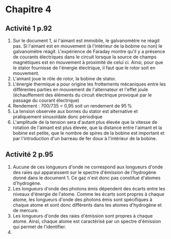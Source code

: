 
# Chapitre 4

## Activité 1 p.92

1. Sur le document 1, si l'aimant est immobile, le galvanomètre ne réagit pas. Si l'aimant est en mouvement (à l'intérieur de la bobine ou non) le galvanomètre réagit. L'expérience de Faraday montre qu'il y a présence de courants électriques dans le circuit lorsque la source de champs magnétiques est en mouvement à proximité de celui ci. Ainsi, pour que le stator fournisse de l'énergie électrique, il faut que le rotor soit en mouvement.
2. L'aimant joue le rôle de rotor, la bobine de stator. 
3. L'énergie thermique a pour origine les frottements mécaniques entre les différentes parties en mouvement de l'alternateur et l'effet joule (échauffement des éléments du circuit électrique provoqué par le passage du courant électrique)
4. Rendement : 700/735 = 0,95 soit un rendement de 95 %
5. La tension observée aux bornes du stator est alternative et pratiquement sinusoïdale donc périodique
6. L'amplitude de la tension sera d'autant plus élevée que la vitesse de rotation de l'aimant est plus élevée, que la distance entre l'aimant et la bobine est petite, que le nombre de spires de la bobine est important et par l'introduction d'un barreau de fer doux à l'intérieur de la bobine. 

## Activité 2 p.95

1. Aucune de ces longueurs d'onde ne correspond aux longueurs d'onde des raies qui apparaissent sur le spectre d'émission de l'hydrogène donné dans le document 1. Ce gaz n'est donc pas constitué d'atomes d'hydrogène. 
2. Les longueurs d'onde des photons émis dépendent des écarts entre les niveaux d'énergie de l'atome. Comme les écarts sont propres à chaque atome, les longueurs d'onde des photons émis sont spécifiques à chaque atome et sont donc différents dans les atomes d'hydrogène et de mercure.
3. Les longueurs d'onde des raies d'émission sont propres à chaque atome. Ainsi, chaque atome est caractérisé par un spectre d'émission qui permet de l'identifier. 
4. 
<!--stackedit_data:
eyJoaXN0b3J5IjpbLTYyODQ1NjkxMiwtMTYxMDA1MDE2OCwyMj
Y0NzgxNTJdfQ==
-->